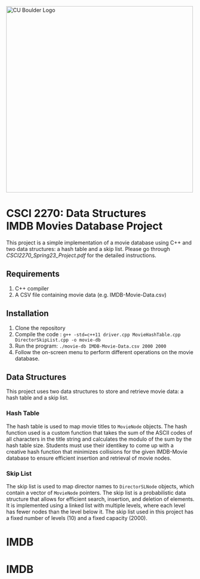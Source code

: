 <img src="https://www.colorado.edu/cs/profiles/express/themes/ucb/images/cu-boulder-logo-text-black.svg" alt="CU Boulder Logo" width="500">

# CSCI 2270: Data Structures <br/> IMDB Movies Database Project

This project is a simple implementation of a movie database using C++ and two data structures: a hash table and a skip list. Please go through *CSCI2270_Spring23_Project.pdf* for the detailed instructions.

## Requirements

1. C++ compiler 
2. A CSV file containing movie data (e.g. IMDB-Movie-Data.csv)

## Installation

1. Clone the repository
2. Compile the code : `g++ -std=c++11 driver.cpp MovieHashTable.cpp DirectorSkipList.cpp -o movie-db`
3. Run the program: `./movie-db IMDB-Movie-Data.csv 2000 2000`
4. Follow the on-screen menu to perform different operations on the movie database.

## Data Structures

This project uses two data structures to store and retrieve movie data: a hash table and a skip list.

### Hash Table
The hash table is used to map movie titles to `MovieNode` objects. 
The hash function used is a custom function that takes the sum of the ASCII codes of all characters in the title string and calculates the modulo of the sum by the hash table size. Students must use their identikey to come up with a creative hash function that minimizes collisions
for the given IMDB-Movie database to ensure efficient insertion and retrieval of movie nodes.

### Skip List
The skip list is used to map director names to `DirectorSLNode` objects, which contain a vector of `MovieNode` pointers. The skip list is a probabilistic data structure that allows for efficient search, insertion, and deletion of elements. It is implemented using a linked list with multiple levels, where each level has fewer nodes than the level below it. The skip list used in this project has a fixed number of levels (10) and a fixed capacity (2000).

# IMDB
# IMDB
